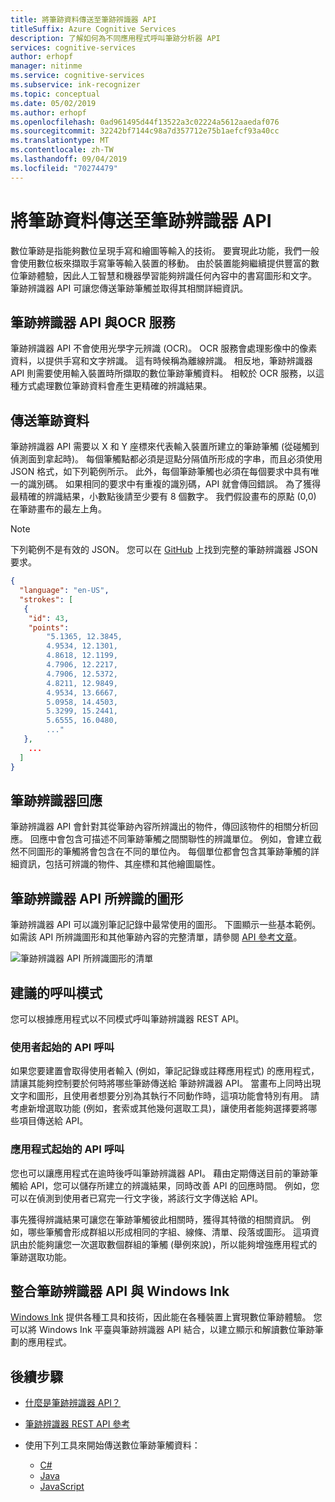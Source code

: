 ```yaml
---
title: 將筆跡資料傳送至筆跡辨識器 API
titleSuffix: Azure Cognitive Services
description: 了解如何為不同應用程式呼叫筆跡分析器 API
services: cognitive-services
author: erhopf
manager: nitinme
ms.service: cognitive-services
ms.subservice: ink-recognizer
ms.topic: conceptual
ms.date: 05/02/2019
ms.author: erhopf
ms.openlocfilehash: 0ad961495d44f13522a3c02224a5612aaedaf076
ms.sourcegitcommit: 32242bf7144c98a7d357712e75b1aefcf93a40cc
ms.translationtype: MT
ms.contentlocale: zh-TW
ms.lasthandoff: 09/04/2019
ms.locfileid: "70274479"
---
```

# <a name="send-ink-data-to-the-ink-recognizer-api"></a>將筆跡資料傳送至筆跡辨識器 API 

數位筆跡是指能夠數位呈現手寫和繪圖等輸入的技術。 要實現此功能，我們一般會使用數位板來擷取手寫筆等輸入裝置的移動。 由於裝置能夠繼續提供豐富的數位筆跡體驗，因此人工智慧和機器學習能夠辨識任何內容中的書寫圖形和文字。 筆跡辨識器 API 可讓您傳送筆跡筆觸並取得其相關詳細資訊。 

## <a name="the-ink-recognizer-api-vs-ocr-services"></a>筆跡辨識器 API 與OCR 服務

筆跡辨識器 API 不會使用光學字元辨識 (OCR)。 OCR 服務會處理影像中的像素資料，以提供手寫和文字辨識。 這有時候稱為離線辨識。 相反地，筆跡辨識器 API 則需要使用輸入裝置時所擷取的數位筆跡筆觸資料。 相較於 OCR 服務，以這種方式處理數位筆跡資料會產生更精確的辨識結果。 

## <a name="sending-ink-data"></a>傳送筆跡資料

筆跡辨識器 API 需要以 X 和 Y 座標來代表輸入裝置所建立的筆跡筆觸 (從碰觸到偵測面到拿起時)。 每個筆觸點都必須是逗點分隔值所形成的字串，而且必須使用 JSON 格式，如下列範例所示。 此外，每個筆跡筆觸也必須在每個要求中具有唯一的識別碼。 如果相同的要求中有重複的識別碼，API 就會傳回錯誤。 為了獲得最精確的辨識結果，小數點後請至少要有 8 個數字。 我們假設畫布的原點 (0,0) 在筆跡畫布的最左上角。

> [!NOTE]
> 下列範例不是有效的 JSON。 您可以在 [GitHub](https://go.microsoft.com/fwlink/?linkid=2089909) 上找到完整的筆跡辨識器 JSON 要求。
 
```json
{
  "language": "en-US",
  "strokes": [
   {
    "id": 43,
    "points": 
        "5.1365, 12.3845,
        4.9534, 12.1301,
        4.8618, 12.1199,
        4.7906, 12.2217,
        4.7906, 12.5372,
        4.8211, 12.9849,
        4.9534, 13.6667,
        5.0958, 14.4503,
        5.3299, 15.2441,
        5.6555, 16.0480,
        ..."
   },
    ...
  ]
}
```

## <a name="ink-recognizer-response"></a>筆跡辨識器回應

筆跡辨識器 API 會針對其從筆跡內容所辨識出的物件，傳回該物件的相關分析回應。 回應中會包含可描述不同筆跡筆觸之間關聯性的辨識單位。 例如，會建立截然不同圖形的筆觸將會包含在不同的單位內。 每個單位都會包含其筆跡筆觸的詳細資訊，包括可辨識的物件、其座標和其他繪圖屬性。

## <a name="shapes-recognized-by-the-ink-recognizer-api"></a>筆跡辨識器 API 所辨識的圖形

筆跡辨識器 API 可以識別筆記記錄中最常使用的圖形。 下圖顯示一些基本範例。 如需該 API 所辨識圖形和其他筆跡內容的完整清單，請參閱 [API 參考文章](https://go.microsoft.com/fwlink/?linkid=2089907)。 

![筆跡辨識器 API 所辨識圖形的清單](../media/shapes.png)

## <a name="recommended-calling-patterns"></a>建議的呼叫模式

您可以根據應用程式以不同模式呼叫筆跡辨識器 REST API。 

### <a name="user-initiated-api-calls"></a>使用者起始的 API 呼叫

如果您要建置會取得使用者輸入 (例如，筆記記錄或註釋應用程式) 的應用程式，請讓其能夠控制要於何時將哪些筆跡傳送給 筆跡辨識器 API。 當畫布上同時出現文字和圖形，且使用者想要分別為其執行不同動作時，這項功能會特別有用。 請考慮新增選取功能 (例如，套索或其他幾何選取工具)，讓使用者能夠選擇要將哪些項目傳送給 API。  

### <a name="app-initiated-api-calls"></a>應用程式起始的 API 呼叫

您也可以讓應用程式在逾時後呼叫筆跡辨識器 API。 藉由定期傳送目前的筆跡筆觸給 API，您可以儲存所建立的辨識結果，同時改善 API 的回應時間。 例如，您可以在偵測到使用者已寫完一行文字後，將該行文字傳送給 API。 

事先獲得辨識結果可讓您在筆跡筆觸彼此相關時，獲得其特徵的相關資訊。 例如，哪些筆觸會形成群組以形成相同的字組、線條、清單、段落或圖形。 這項資訊由於能夠讓您一次選取數個群組的筆觸 (舉例來說)，所以能夠增強應用程式的筆跡選取功能。

## <a name="integrate-the-ink-recognizer-api-with-windows-ink"></a>整合筆跡辨識器 API 與 Windows Ink

[Windows Ink](https://docs.microsoft.com/windows/uwp/design/input/pen-and-stylus-interactions) 提供各種工具和技術，因此能在各種裝置上實現數位筆跡體驗。 您可以將 Windows Ink 平臺與筆跡辨識器 API 結合，以建立顯示和解讀數位筆跡筆劃的應用程式。

## <a name="next-steps"></a>後續步驟

* [什麼是筆跡辨識器 API？](../overview.md)
* [筆跡辨識器 REST API 參考](https://go.microsoft.com/fwlink/?linkid=2089907)

* 使用下列工具來開始傳送數位筆跡筆觸資料：
    * [C#](../quickstarts/csharp.md)
    * [Java](../quickstarts/java.md)
    * [JavaScript](../quickstarts/javascript.md)
